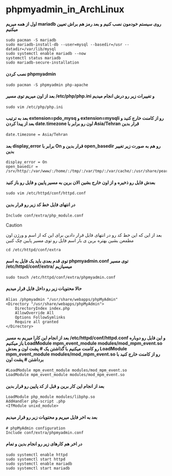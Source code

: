 # phpmyadmin_in_ArchLinux

#### اول از همه میریم mariadb روی سیستم خودمون نصب کنیم و بعد رمز هم براش تعیین میکنیم 
```
sudo pacman -S mariadb
sudo mariadb-install-db --user=mysql --basedir=/usr --datadir=/var/lib/mysql
sudo systemctl enable mariadb --now
systemctl status mariadb
sudo mariadb-secure-installation
```

#### نصب کردن phpmyadmin
```
sudo pacman -S phpmyadmin php-apache
```

####  بعد از اون میریم توی مسیر /etc/php/php.ini و تغییرات زیر رو درش انجام میدیم
```
sudo vim /etc/php/php.ini
```
#### بعد به ترتیب extension=pdo_mysq و extension=mysqli رو از کامنت خارج کنید و بعد از پیدا کردن date.timezone اون رو برابر با Asia/Tehran قرار بدین
```
date.timezone = Asia/Tehran
```

#### بعد display_error برابر با On قرار بدین و open_basedir رو هم به صورت زیر تغییر بدین
```
display_error = On
open_basedir = /srv/http/:/var/www/:/home/:/tmp/:/var/tmp/:/var/cache/:/usr/share/pear/:/usr/share/webapps/:/etc/webapps/
```

#### بعدش فایل رو ذخیره و از اون خارج بشین الان برین به مسیر پایین و فایل رو باز کنید
```
sudo vim /etc/httpd/conf/httpd.conf
```

#### در انتهای فایل خط کد زیر رو قرار بدین 
```
Include conf/extra/php_module.conf
```

> [!CAUTION]
> بعد از این که این خط کد رو در انتهای فایل قرار دادین برای این که از اسم و ورژن اون مطمعن بشین بهتره برین ی بار اسم فایل رو توی مسیر پایین چک کنین
```
cd /etc/httpd/conf/extra
```

#### توی قدم بعدی باید یک فایل به اسم phpmyadmin.conf توی مسیر /etc/httpd/conf/extra/ میسیازیم 
```
sudo touch /etc/httpd/conf/extra/phpmyadmin.conf
```

#### حالا محتویات زیر رو داخل فایل قرار میدیم
```
Alias /phpmyadmin "/usr/share/webapps/phpMyAdmin"
<Directory "/usr/share/webapps/phpMyAdmin">
    DirectoryIndex index.php
    AllowOverride All
    Options FollowSymlinks
    Require all granted
</Directory>
```

#### بعد از انجام این کارا میریم به مسیر /etc/httpd/conf/httpd.conf و این فایل رو دوباره باز میکنیم LoadModule mpm_event_module modules/mod_mpm_event.so رو کامنت میکنیم با گذاشتن یک # پشت اون و بعدش LoadModule mpm_event_module modules/mod_mpm_event.so رو از کامنت خارج کنید با برداشتن # پشت اون
```
#LoadModule mpm_event_module modules/mod_mpm_event.so
LoadModule mpm_event_module modules/mod_mpm_event.so
```

#### بعد از انجام این کار برین و قبل از <IfModule unixd_module> کد پایین رو قرار بدین
```
LoadModule php_module modules/libphp.so
AddHandler php-script .php
<IfModule unixd_module>
```

#### بعد به اخر فایل میریم و محتویات زیر رو قرار میدیم
```
# phpMyAdmin configuration
Include conf/extra/phpmyadmin.conf
```

#### در اخر هم کارهای زیر رو انجام بدین و تمام
```
sudo systemctl enable httpd
sudo systemctl start httpd
sudo systemctl enable mariadb
sudo systemctl start mariadb
```

